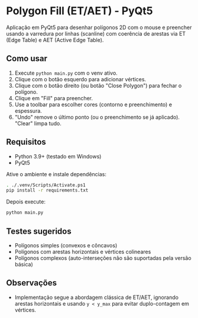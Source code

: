 ﻿# Polygon Fill (ET/AET) - PyQt5

Aplicação em PyQt5 para desenhar polígonos 2D com o mouse e preencher usando a
varredura por linhas (scanline) com coerência de arestas via ET (Edge Table)
e AET (Active Edge Table).

## Como usar
1. Execute `python main.py` com o venv ativo.
2. Clique com o botão esquerdo para adicionar vértices.
3. Clique com o botão direito (ou botão "Close Polygon") para fechar o polígono.
4. Clique em "Fill" para preencher.
5. Use a toolbar para escolher cores (contorno e preenchimento) e espessura.
6. "Undo" remove o último ponto (ou o preenchimento se já aplicado). "Clear" limpa tudo.

## Requisitos
- Python 3.9+ (testado em Windows)
- PyQt5

Ative o ambiente e instale dependências:

```bash
. ./.venv/Scripts/Activate.ps1
pip install -r requirements.txt
```

Depois execute:

```bash
python main.py
```

## Testes sugeridos
- Polígonos simples (convexos e côncavos)
- Polígonos com arestas horizontais e vértices colineares
- Polígonos complexos (auto-interseções não são suportadas pela versão básica)

## Observações
- Implementação segue a abordagem clássica de ET/AET, ignorando arestas
  horizontais e usando `y < y_max` para evitar duplo-contagem em vértices.
